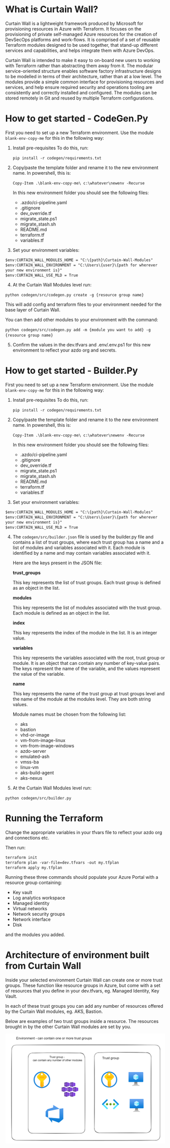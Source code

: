 # What is Curtain Wall?

Curtain Wall is a lightweight framework produced by Microsoft for provisioning resources in Azure with Terraform. It focuses on the provisioning of private self-managed Azure resources for the creation of DevSecOps platforms and work-flows. It is comprised of a set of reusable Terraform modules designed to be used together, that stand-up different services and capabilities, and helps integrate them with Azure DevOps.

Curtain Wall is intended to make it easy to on-board new users to working with Terraform rather than abstracting them away from it. The modular service-oriented structure enables software factory infrastructure designs to be modelled in terms of their architecture, rather than at a low level. The modules provide a simple common interface for provisioning resources and services, and help ensure required security and operations tooling are consistently and correctly installed and configured. The modules can be stored remotely in Git and reused by multiple Terraform configurations.

# How to get started - CodeGen.Py

First you need to set up a new Terraform environment. Use the module `blank-env-copy-me` for this in the following way:

1. Install pre-requisites
   To do this, run: 
   
   `pip install -r codegen/requirements.txt`

2. Copy/paste the template folder and rename it to the new environment name.
   In powershell, this is: 
   
   `Copy-Item .\blank-env-copy-me\ c:\whatever\newenv -Recurse`
   
   In this new environment folder you should see the following files:
   - .azdo/ci-pipeline.yaml
   - .gitignore
   - dev_override.tf
   - migrate_state.ps1
   - migrate_stash.sh
   - README.md
   - terraform.tf
   - variables.tf

3. Set your environment variables:

```pwsh
$env:CURTAIN_WALL_MODULES_HOME = "C:\{path}\Curtain-Wall-Modules"
$env:CURTAIN_WALL_ENVIRONMENT = "C:\Users\{user}\{path for wherever your new environment is}"
$env:CURTAIN_WALL_USE_MLD = True
```

4. At the Curtain Wall Modules level run:

`python codegen/src/codegen.py create -g {resource group name}`

This will add config and terraform files to your environment needed for the base layer of Curtain Wall.

You can then add other modules to your environment with the command:

`python codegen/src/codegen.py add -m {module you want to add} -g {resource group name}`


5. Confirm the values in the dev.tfvars and .env/.env.ps1 for this new environment to reflect your azdo org and secrets.

# How to get started - Builder.Py

First you need to set up a new Terraform environment. Use the module `blank-env-copy-me` for this in the following way:

1. Install pre-requisites
   To do this, run: 
   
   `pip install -r codegen/requirements.txt`

2. Copy/paste the template folder and rename it to the new environment name.
   In powershell, this is: 
   
   `Copy-Item .\blank-env-copy-me\ c:\whatever\newenv -Recurse`
   
   In this new environment folder you should see the following files:
   - .azdo/ci-pipeline.yaml
   - .gitignore
   - dev_override.tf
   - migrate_state.ps1
   - migrate_stash.sh
   - README.md
   - terraform.tf
   - variables.tf

3. Set your environment variables:

```pwsh
$env:CURTAIN_WALL_MODULES_HOME = "C:\{path}\Curtain-Wall-Modules"
$env:CURTAIN_WALL_ENVIRONMENT = "C:\Users\{user}\{path for wherever your new environment is}"
$env:CURTAIN_WALL_USE_MLD = True
```

4. The `codegen/src/builder.json` file is used by the builder.py file and contains a list of trust groups, where each trust group has a name and a list of modules and variables associated with it. Each module is identified by a name and may contain variables associated with it.

   Here are the keys present in the JSON file:

   **trust_groups**

   This key represents the list of trust groups. Each trust group is defined as an object in the list.

   **modules**

   This key represents the list of modules associated with the trust group. Each module is defined as an object in the list.

   **index**

   This key represents the index of the module in the list. It is an integer value.

   **variables**

   This key represents the variables associated with the root, trust group or module. It is an object that can contain any number of key-value pairs. The keys represent the name of the variable, and the values represent the value of the variable. 

   **name**

   This key represents the name of the trust group at trust groups level and the name of the module at the modules level. They are both string values.

   Module names must be chosen from the following list:
      - aks
      - bastion
      - vhd-or-image
      - vm-from-image-linux
      - vm-from-image-windows
      - azdo-server
      - emulated-ash
      - vmss-ba
      - linux-vm
      - aks-build-agent
      - aks-nexus


5. At the Curtain Wall Modules level run:

`python codegen/src/builder.py`

# Running the Terraform

Change the appropriate variables in your tfvars file to reflect your azdo org and connections etc.

Then run:

```pwsh
terraform init
terraform plan -var-file=dev.tfvars -out my.tfplan
terraform apply my.tfplan
``` 

Running these three commands should populate your Azure Portal with a resource group containing:

- Key vault
- Log analytics workspace
- Managed identity
- Virtual networks
- Network security groups
- Network interface
- Disk
 
 and the modules you added.

# Architecture of environment built from Curtain Wall

Inside your selected environment Curtain Wall can create one or more trust groups. These function like resource groups in Azure, but come with a set of resources that you define in your dev.tfvars, eg. Managed Identity, Key Vault.

In each of these trust groups you can add any number of resources offered by the Curtain Wall modules, eg. AKS, Bastion.

Below are examples of two trust groups inside a resource. The resources brought in by the other Curtain Wall modules are set by you.

![Diagram of environment created by Curtain Wall](./images/EnvArch.png)